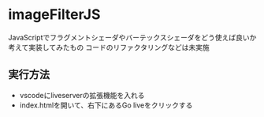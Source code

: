 # imageFilterJS

JavaScriptでフラグメントシェーダやバーテックスシェーダをどう使えば良いか考えて実装してみたもの
コードのリファクタリングなどは未実施

## 実行方法

* vscodeにliveserverの拡張機能を入れる
* index.htmlを開いて、右下にあるGo liveをクリックする
